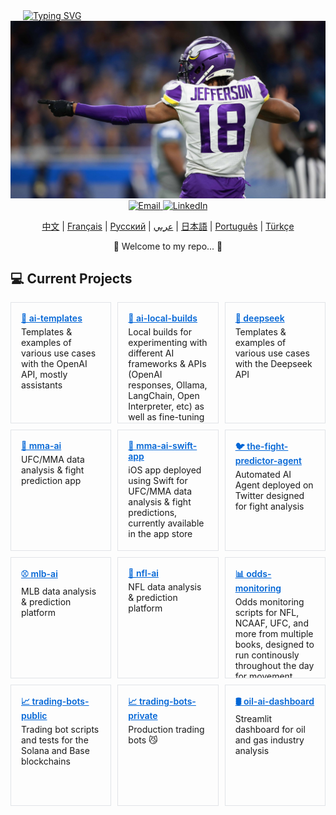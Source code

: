 <div align="left" style="margin-left: 20px;">
    <a href="https://github.com/bestisblessed">
        <!-- <img src="https://readme-typing-svg.demolab.com?font=Georgia&size=20&duration=2500&pause=200&color=800080&background=FFFFFF00&multiline=true&width=500&height=80&lines=Tyler+Durette;I+like+AI+Stuff+and+Sports.." alt="Typing SVG" /> -->
        <img src="https://readme-typing-svg.demolab.com?font=Georgia&size=20&duration=2500&pause=200&color=800080&background=FFFFFF00&multiline=true&width=500&height=80&lines=Tyler+Durette;AI%2C+Algorithms%2C+Automation%2C+Sports.." alt="Typing SVG" />
        <!-- AI, Algos, Automation, Sports... -->
    </a>
</div>

<div align="center">
    <img src="images/justin-jefferson-2.jpg" alt="Justin Jefferson" width="700"/>
    <br>
    <a href="mailto:tyler.durette@gmail.com">
        <img src="https://img.shields.io/badge/-Email-red?style=flat-square&logo=gmail&logoColor=white" alt="Email" />
    </a>
    <a href="https://www.linkedin.com/in/tyler-durette-43b54317a/">
        <img src="https://img.shields.io/badge/-LinkedIn-blue?style=flat-square&logo=linkedin" alt="LinkedIn" />
    </a>
</div>


<p align="center">
    <a href="https://github.com/bestisblessed/bestisblessed/blob/main/README_CN.md">中文</a> |
    <a href="https://github.com/bestisblessed/bestisblessed/blob/main/README_FR.md">Français</a> |
    <a href="https://github.com/bestisblessed/bestisblessed/blob/main/README_RU.md">Русский</a> |
    <a href="https://github.com/bestisblessed/bestisblessed/blob/main/README_AR.md">عربي</a> |
    <a href="https://github.com/bestisblessed/bestisblessed/blob/main/README_JP.md">日本語</a> |
    <a href="https://github.com/bestisblessed/bestisblessed/blob/main/README_PTBR.md">Português</a> |
    <a href="https://github.com/bestisblessed/bestisblessed/blob/main/README_TR.md">Türkçe</a>
</p>
<p align="center">🚀 Welcome to my repo... 🚀</p>


<h2 align="left">💻 Current Projects</h2>

<div style="display: grid; grid-template-columns: repeat(3, 1fr); gap: 10px; margin-bottom: 20px;">
  <!-- Row 1 -->
  <div style="border: 1px solid #e1e4e8; padding: 16px; height: 160px; overflow: hidden;">
    <a href="https://github.com/bestisblessed/ai-templates" style="font-weight: 600; color: #0366d6;">
      🤖 ai-templates
    </a>
    <p style="margin-top: 5px; margin-bottom: 0;">
      Templates & examples of various use cases with the OpenAI API, mostly assistants
    </p>
  </div>

  <div style="border: 1px solid #e1e4e8; padding: 16px; height: 160px; overflow: hidden;">
    <a href="https://github.com/bestisblessed/ai-local-builds" style="font-weight: 600; color: #0366d6;">
      🤖 ai-local-builds
    </a>
    <p style="margin-top: 5px; margin-bottom: 0;">
      Local builds for experimenting with different AI frameworks & APIs (OpenAI responses, Ollama, LangChain, Open Interpreter, etc) as well as fine-tuning and embedding examples
    </p>
  </div>

  <div style="border: 1px solid #e1e4e8; padding: 16px; height: 160px; overflow: hidden;">
    <a href="https://github.com/bestisblessed/deepseek" style="font-weight: 600; color: #0366d6;">
      🤖 deepseek
    </a>
    <p style="margin-top: 5px; margin-bottom: 0;">
      Templates & examples of various use cases with the Deepseek API
    </p>
  </div>

  <!-- Row 2 -->
  <div style="border: 1px solid #e1e4e8; padding: 16px; height: 160px; overflow: hidden;">
    <a href="https://github.com/bestisblessed/mma-ai" style="font-weight: 600; color: #0366d6;">
      🥊 mma-ai
    </a>
    <p style="margin-top: 5px; margin-bottom: 0;">
      UFC/MMA data analysis & fight prediction app
    </p>
  </div>

  <div style="border: 1px solid #e1e4e8; padding: 16px; height: 160px; overflow: hidden;">
    <a href="https://github.com/bestisblessed/mma-ai-swift-app" style="font-weight: 600; color: #0366d6;">
      📱 mma-ai-swift-app
    </a>
    <p style="margin-top: 5px; margin-bottom: 0;">
      iOS app deployed using Swift for UFC/MMA data analysis & fight predictions, currently available in the app store
    </p>
  </div>

  <div style="border: 1px solid #e1e4e8; padding: 16px; height: 160px; overflow: hidden;">
    <a href="https://github.com/bestisblessed/the-fight-predictor-agent" style="font-weight: 600; color: #0366d6;">
      🐦 the-fight-predictor-agent
    </a>
    <p style="margin-top: 5px; margin-bottom: 0;">
      Automated AI Agent deployed on Twitter designed for fight analysis
    </p>
  </div>

  <!-- Row 3 -->
  <div style="border: 1px solid #e1e4e8; padding: 16px; height: 160px; overflow: hidden;">
    <a href="https://github.com/bestisblessed/mlb-ai" style="font-weight: 600; color: #0366d6;">
      ⚾ mlb-ai
    </a>
    <p style="margin-top: 5px; margin-bottom: 0;">
      MLB data analysis & prediction platform
    </p>
  </div>

  <div style="border: 1px solid #e1e4e8; padding: 16px; height: 160px; overflow: hidden;">
    <a href="https://github.com/bestisblessed/nfl-ai" style="font-weight: 600; color: #0366d6;">
      🏈 nfl-ai
    </a>
    <p style="margin-top: 5px; margin-bottom: 0;">
      NFL data analysis & prediction platform
    </p>
  </div>

  <div style="border: 1px solid #e1e4e8; padding: 16px; height: 160px; overflow: hidden;">
    <a href="https://github.com/bestisblessed/odds-monitoring" style="font-weight: 600; color: #0366d6;">
      📊 odds-monitoring
    </a>
    <p style="margin-top: 5px; margin-bottom: 0;">
      Odds monitoring scripts for NFL, NCAAF, UFC, and more from multiple books, designed to run continously throughout the day for movement analysis and notifications
    </p>
  </div>

  <!-- Row 4 -->
  <div style="border: 1px solid #e1e4e8; padding: 16px; height: 160px; overflow: hidden;">
    <a href="https://github.com/bestisblessed/trading-bots-public" style="font-weight: 600; color: #0366d6;">
      📈 trading-bots-public
    </a>
    <p style="margin-top: 5px; margin-bottom: 0;">
      Trading bot scripts and tests for the Solana and Base blockchains
    </p>
  </div>

  <div style="border: 1px solid #e1e4e8; padding: 16px; height: 160px; overflow: hidden;">
    <a href="https://github.com/bestisblessed/trading-bots-private" style="font-weight: 600; color: #0366d6;">
      📈 trading-bots-private
    </a>
    <p style="margin-top: 5px; margin-bottom: 0;">
      Production trading bots 😼
    </p>
  </div>

  <div style="border: 1px solid #e1e4e8; padding: 16px; height: 160px; overflow: hidden;">
    <a href="https://github.com/bestisblessed/oil-ai-dashboard" style="font-weight: 600; color: #0366d6;">
      🛢️ oil-ai-dashboard
    </a>
    <p style="margin-top: 5px; margin-bottom: 0;">
      Streamlit dashboard for oil and gas industry analysis
    </p>
  </div>
</div>

